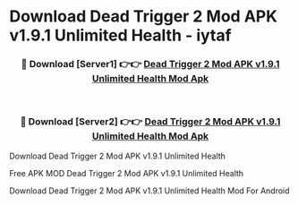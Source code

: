 # Download Dead Trigger 2 Mod APK v1.9.1 Unlimited Health - iytaf



<div align="center">
<h3>🔴 Download [Server1] 👉👉 <a href="https://momento.my/?title=Dead_Trigger_2_Mod_APK_v1.9.1_Unlimited_Health">Dead Trigger 2 Mod APK v1.9.1 Unlimited Health Mod Apk</a></h3><br>

<h3>🔴 Download [Server2] 👉👉 <a href="https://momento.my/?title=Dead_Trigger_2_Mod_APK_v1.9.1_Unlimited_Health">Dead Trigger 2 Mod APK v1.9.1 Unlimited Health Mod Apk</a></h3>
</div>



Download Dead Trigger 2 Mod APK v1.9.1 Unlimited Health 

Free APK MOD Dead Trigger 2 Mod APK v1.9.1 Unlimited Health 

Download Dead Trigger 2 Mod APK v1.9.1 Unlimited Health Mod For Android
